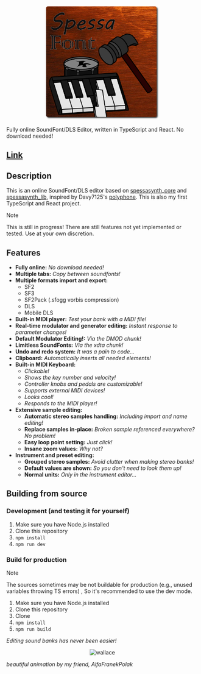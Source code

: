 <!--suppress HtmlDeprecatedAttribute, CheckImageSize -->
<p align='center'><img width='300' alt='hammer obliterating a piano' src="src/logo.png"/></p>
Fully online SoundFont/DLS Editor, written in TypeScript and React.
No download needed!

## [Link](https://spessasus.github.io/SpessaFont)

## Description
This is an online SoundFont/DLS editor based on [spessasynth_core](https://github.com/spessasus/spessasynth_core) and [spessasynth_lib](https://github.com/spessasus/spessasynth_lib),
inspired by
Davy7125's [polyphone](https://github.com/davy7125/polyphone).
This is also my first TypeScript and React project.


> [!NOTE]
> This is still in progress!
> There are still features not yet implemented or tested.
> Use at your own discretion.

## Features
- **Fully online:** *No download needed!*
- **Multiple tabs:** *Copy between soundfonts!*
- **Multiple formats import and export:**
  - SF2
  - SF3
  - SF2Pack (.sfogg vorbis compression)
  - DLS
  - Mobile DLS
- **Built-in MIDI player:** *Test your bank with a MIDI file!*
- **Real-time modulator and generator editing:** *Instant response to parameter changes!*
- **Default Modulator Editing!:** *Via the DMOD chunk!*
- **Limitless SoundFonts:** *Via the xdta chunk!*
- **Undo and redo system:** *It was a pain to code...*
- **Clipboard:** *Automatically inserts all needed elements!*
- **Built-in MIDI Keyboard:**
  - *Clickable!*
  - *Shows the key number and velocity!*
  - *Controller knobs and pedals are customizable!*
  - *Supports external MIDI devices!*
  - *Looks cool!*
  - *Responds to the MIDI player!*
- **Extensive sample editing:**
  - **Automatic stereo samples handling:** *Including import and name editing!*
  - **Replace samples in-place:** *Broken sample referenced everywhere? No problem!*
  - **Easy loop point setting:** *Just click!*
  - **Insane zoom values:** *Why not?*
- **Instrument and preset editing:**
  - **Grouped stereo samples:** *Avoid clutter when making stereo banks!*
  - **Default values are shown:** *So you don't need to look them up!*
  - **Normal units:** *Only in the instrument editor...*


## Building from source
### Development (and testing it for yourself)
1. Make sure you have Node.js installed
2. Clone this repository
3. `npm install`
4. `npm run dev`


### Build for production

> [!NOTE]
> The sources sometimes may be not buildable for production (e.g., unused variables throwing TS errors)
>, So it's recommended to use the dev mode.

1. Make sure you have Node.js installed
2. Clone this repository
3. Clone
4. `npm install`
5. `npm run build`



_Editing sound banks has never been easier!_


<p align='center'><img width='500' alt='wallace' src="https://github.com/user-attachments/assets/e263f327-1b40-476f-81c6-322077a20cf0"/></p>

<i>beautiful animation by my friend, AlfaFranekPolak</i>